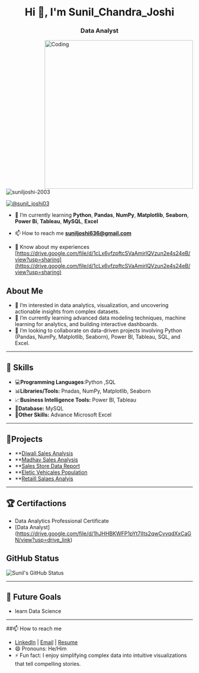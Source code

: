 

<h1 align="center">Hi 👋, I'm Sunil_Chandra_Joshi</h1>
<h3 align="center">Data Analyst</h3>
<img align="right" alt="Coding" width="400" src="https://tenor.com/view/coding-gif-24297652.gif">

<p align="left"> <img src="https://komarev.com/ghpvc/?username=suniljoshi-2003&label=Profile%20views&color=0e75b6&style=flat" alt="suniljoshi-2003" /> </p>

<p align="left"> <a href="https://twitter.com/@sunil_joshi03" target="blank"><img src="https://img.shields.io/twitter/follow/sunil_joshi03?logo=twitter&style=for-the-badge" alt="@sunil_joshi03" /></a> </p>

- 🌱 I’m currently learning **Python**,  **Pandas**,  **NumPy**,  **Matplotlib**,  **Seaborn**, 
                                       **Power Bi**,  **Tableau**,  **MySQL**,  **Excel**

- 📫 How to reach me **suniljoshi636@gmail.com**

- 📄 Know about my experiences [https://drive.google.com/file/d/1cLx6vfzpftcSVaAmirlQVzun2e4s24eB/view?usp=sharing](https://drive.google.com/file/d/1cLx6vfzpftcSVaAmirlQVzun2e4s24eB/view?usp=sharing)








## About Me
- 👀 I’m interested in data analytics, visualization, and uncovering actionable insights from complex datasets.
- 🌱 I’m currently learning advanced data modeling techniques, machine learning for analytics, and building interactive dashboards.
- 🤝 I’m looking to collaborate on data-driven projects involving Python (Pandas, NumPy, Matplotlib, Seaborn), Power BI, Tableau, SQL, and Excel.

---

## 🔧 Skills
- 💻**Programming Languages**:Python ,SQL
- 📊**Libraries/Tools:** Pnadas, NumPy, Matplotlib, Seaborn
- 📈**Business Intelligence Tools:** Power BI, Tableau
- 💾**Database:** MySQL
- 📑**Other Skills:** Advance Microsoft Excel

---

## 🌟Projects
- **[Diwali Sales Analysis](https://github.com/Suniljoshi-2003/Python-Projects/blob/main/Projects%20Data%20Analysis.ipynb)
- **[Madhav Sales Analysis](https://github.com/Suniljoshi-2003/Power-Bi-projects/blob/main/madav%20sale%20dashboard.png)
- **[Sales Store Data Report](https://github.com/Suniljoshi-2003/Excel/blob/main/Sales%20Store%20data%20Project_xlsx.xlsx)
- **[Eletic Vehicales Population](https://github.com/Suniljoshi-2003/Tableau_Projects/blob/main/Electric_vehical_population.twb)
- **[Retaill Salaes Analyis](https://github.com/Suniljoshi-2003/MySQL_Projects/blob/main/Retail%20Sales%20Analysis.sql)

---

  ## 🏆 Certifactions
- Data Analytics Professional Certificate
- [Data Analyst] (https://drive.google.com/file/d/1hJHHBKWFP1pYt7IIts2qwCvvqdXxCaGN/view?usp=drive_link)

## GitHub Status
![Sunil's GitHub Status]()

---

## 🚀 Future Goals
- learn Data Science

---

##📫 How to reach me
-  [LinkedIn](https://www.linkedin.com/in/suniljoshi2003) | [Email](mailto:suniljoshi6360@gmail.com) | 
    [Resume](https://drive.google.com/file/d/1cLx6vfzpftcSVaAmirlQVzun2e4s24eB/view?usp=sharing)
- 😄 Pronouns: He/Him
- ⚡ Fun fact: I enjoy simplifying complex data into intuitive visualizations that tell compelling stories.


